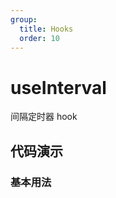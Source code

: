 ```yaml
---
group:
  title: Hooks
  order: 10
---
```


# useInterval

间隔定时器 hook

## 代码演示

### 基本用法

<code src="./demo/basic.tsx"></code>

<API src="./index.tsx"></API>
